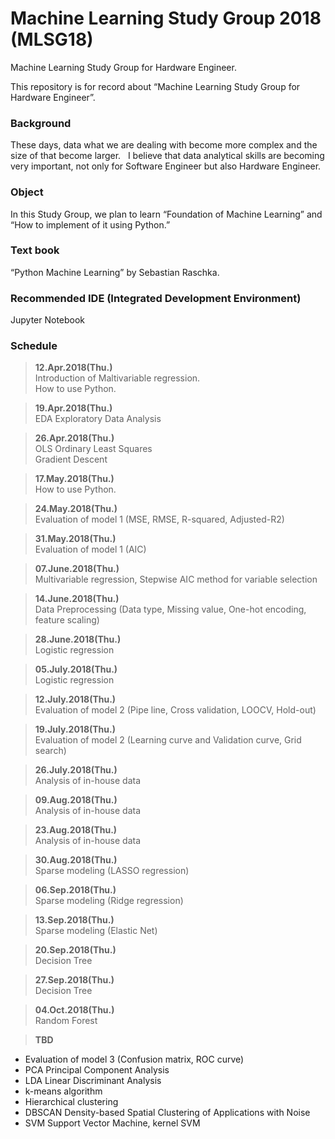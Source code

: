 # Machine Learning Study Group 2018 (MLSG18)
Machine Learning Study Group for Hardware Engineer.  
  
This repository is for record about “Machine Learning Study Group for Hardware Engineer”.  

### Background   
These days, data what we are dealing with become more complex and the size of that become larger.  
I believe that data analytical skills are becoming very important, not only for Software Engineer but also Hardware Engineer.  

### Object  
In this Study Group, we plan to learn “Foundation of Machine Learning” and “How to implement of it using Python.”  

### Text book  
“Python Machine Learning” by Sebastian Raschka.  

### Recommended IDE (Integrated Development Environment)  
Jupyter Notebook  
  
### Schedule  
>**12.Apr.2018(Thu.)**  
Introduction of Maltivariable regression.  
How to use Python.  
  
>**19.Apr.2018(Thu.)**  
EDA Exploratory Data Analysis  
  
>**26.Apr.2018(Thu.)**  
OLS Ordinary Least Squares  
Gradient Descent  

>**17.May.2018(Thu.)**  
How to use Python.

>**24.May.2018(Thu.)**  
Evaluation of model 1 (MSE, RMSE, R-squared, Adjusted-R2)

>**31.May.2018(Thu.)**  
Evaluation of model 1 (AIC)

>**07.June.2018(Thu.)**  
Multivariable regression, Stepwise AIC method for variable selection  
  
>**14.June.2018(Thu.)**  
Data Preprocessing (Data type, Missing value, One-hot encoding, feature scaling)  
  
>**28.June.2018(Thu.)**  
Logistic regression     

>**05.July.2018(Thu.)**  
Logistic regression     

>**12.July.2018(Thu.)**  
Evaluation of model 2 (Pipe line, Cross validation, LOOCV, Hold-out)  

>**19.July.2018(Thu.)**  
Evaluation of model 2 (Learning curve and Validation curve, Grid search)  

>**26.July.2018(Thu.)**  
Analysis of in-house data  

>**09.Aug.2018(Thu.)**  
Analysis of in-house data  

>**23.Aug.2018(Thu.)**  
Analysis of in-house data  

>**30.Aug.2018(Thu.)**  
Sparse modeling (LASSO regression)  

>**06.Sep.2018(Thu.)**  
Sparse modeling (Ridge regression)  

>**13.Sep.2018(Thu.)**  
Sparse modeling (Elastic Net)  

>**20.Sep.2018(Thu.)**  
Decision Tree  

>**27.Sep.2018(Thu.)**  
Decision Tree  

>**04.Oct.2018(Thu.)**  
Random Forest  

>**TBD**  
- Evaluation of model 3 (Confusion matrix, ROC curve)  
- PCA Principal Component Analysis  
- LDA Linear Discriminant Analysis  
- k-means algorithm  
- Hierarchical clustering  
- DBSCAN Density-based Spatial Clustering of Applications with Noise
- SVM Support Vector Machine, kernel SVM

